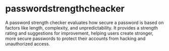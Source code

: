 # passwordstrengthcheacker
A password strength checker evaluates how secure a password is based on factors like length, complexity, and unpredictability. It provides a strength rating and suggestions for improvement, helping users create stronger, more secure passwords to protect their accounts from hacking and unauthorized access.
